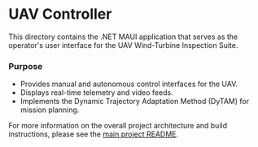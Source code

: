 # UAV Controller

This directory contains the .NET MAUI application that serves as the operator's user interface for the UAV Wind-Turbine Inspection Suite.

### Purpose
- Provides manual and autonomous control interfaces for the UAV.
- Displays real-time telemetry and video feeds.
- Implements the Dynamic Trajectory Adaptation Method (DyTAM) for mission planning.

For more information on the overall project architecture and build instructions, please see the [main project README](../../README.md).
